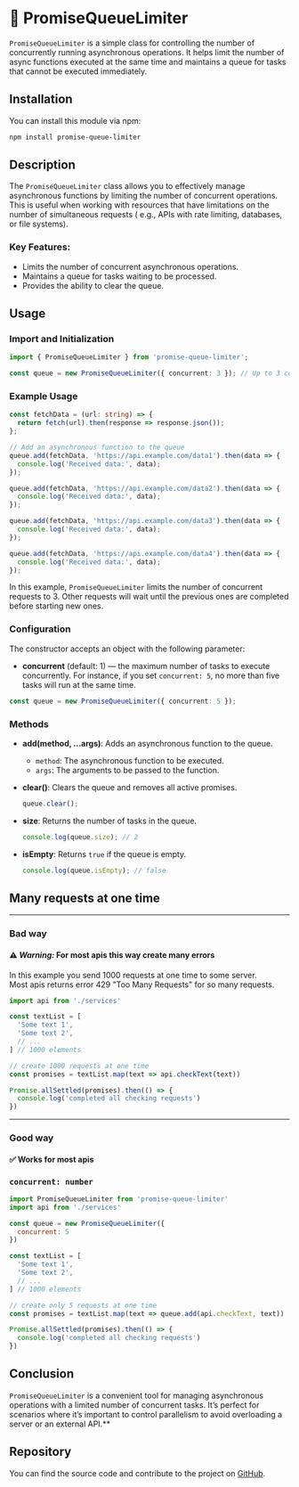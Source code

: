 # 🐻 PromiseQueueLimiter

`PromiseQueueLimiter` is a simple class for controlling the number of concurrently running asynchronous operations. It helps
limit the number of async functions executed at the same time and maintains a queue for tasks that cannot be executed
immediately.

## Installation

You can install this module via npm:

```bash
npm install promise-queue-limiter
```

## Description

The `PromiseQueueLimiter` class allows you to effectively manage asynchronous functions by limiting the number of concurrent
operations. This is useful when working with resources that have limitations on the number of simultaneous requests (
e.g., APIs with rate limiting, databases, or file systems).

### Key Features:

- Limits the number of concurrent asynchronous operations.
- Maintains a queue for tasks waiting to be processed.
- Provides the ability to clear the queue.

## Usage

### Import and Initialization

```typescript
import { PromiseQueueLimiter } from 'promise-queue-limiter';

const queue = new PromiseQueueLimiter({ concurrent: 3 }); // Up to 3 concurrent requests
```

### Example Usage

```typescript
const fetchData = (url: string) => {
  return fetch(url).then(response => response.json());
};

// Add an asynchronous function to the queue
queue.add(fetchData, 'https://api.example.com/data1').then(data => {
  console.log('Received data:', data);
});

queue.add(fetchData, 'https://api.example.com/data2').then(data => {
  console.log('Received data:', data);
});

queue.add(fetchData, 'https://api.example.com/data3').then(data => {
  console.log('Received data:', data);
});

queue.add(fetchData, 'https://api.example.com/data4').then(data => {
  console.log('Received data:', data);
});
```

In this example, `PromiseQueueLimiter` limits the number of concurrent requests to 3. Other requests will wait until the
previous ones are completed before starting new ones.

### Configuration

The constructor accepts an object with the following parameter:

- **concurrent** (default: 1) — the maximum number of tasks to execute concurrently. For instance, if you set
  `concurrent: 5`, no more than five tasks will run at the same time.

```typescript
const queue = new PromiseQueueLimiter({ concurrent: 5 });
```

### Methods

- **add(method, ...args)**: Adds an asynchronous function to the queue.

    - `method`: The asynchronous function to be executed.
    - `args`: The arguments to be passed to the function.

- **clear()**: Clears the queue and removes all active promises.

  ```typescript
  queue.clear();
  ```

- **size**: Returns the number of tasks in the queue.

  ```typescript
  console.log(queue.size); // 2
  ```

- **isEmpty**: Returns `true` if the queue is empty.

  ```typescript
  console.log(queue.isEmpty); // false
  ```

## Many requests at one time

<hr>

### Bad way

#### ⚠️ *Warning:* For most apis this way create many errors

In this example you send 1000 requests at one time to some server.<br>
Most apis returns error 429 "Too Many Requests" for so many requests.

```javascript
import api from './services'

const textList = [
  'Some text 1',
  'Some text 2',
  // ...
] // 1000 elements

// create 1000 requests at one time
const promises = textList.map(text => api.checkText(text))

Promise.allSettled(promises).then(() => {
  console.log('completed all checking requests')
})
```

<hr/>

### Good way

#### ✅ Works for most apis

### `concurrent: number`

```javascript
import PromiseQueueLimiter from 'promise-queue-limiter'
import api from './services'

const queue = new PromiseQueueLimiter({
  concurrent: 5
})

const textList = [
  'Some text 1',
  'Some text 2',
  // ...
] // 1000 elements

// create only 5 requests at one time
const promises = textList.map(text => queue.add(api.checkText, text))

Promise.allSettled(promises).then(() => {
  console.log('completed all checking requests')
})
```

## Conclusion

`PromiseQueueLimiter` is a convenient tool for managing asynchronous operations with a limited number of concurrent tasks. It’s
perfect for scenarios where it’s important to control parallelism to avoid overloading a server or an external API.**

## Repository

You can find the source code and contribute to the project on [GitHub](https://github.com/Perryn000/promise-queue-limiter).
